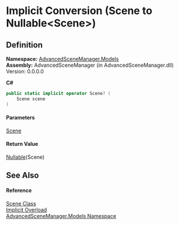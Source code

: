 # Implicit Conversion (Scene to Nullable\<Scene>)

## Definition

**Namespace:** [AdvancedSceneManager.Models](N_AdvancedSceneManager_Models.md)\
**Assembly:** AdvancedSceneManager (in AdvancedSceneManager.dll) Version: 0.0.0.0

**C#**

```c#
public static implicit operator Scene? (
	Scene scene
)
```

#### Parameters

&#x20; [Scene](T_AdvancedSceneManager_Models_Scene.md)&#x20;

#### Return Value

[Nullable](https://learn.microsoft.com/dotnet/api/system.nullable-1)(Scene)

## See Also

#### Reference

[Scene Class](T_AdvancedSceneManager_Models_Scene.md)\
[Implicit Overload](Overload_AdvancedSceneManager_Models_Scene_op_Implicit.md)\
[AdvancedSceneManager.Models Namespace](N_AdvancedSceneManager_Models.md)
